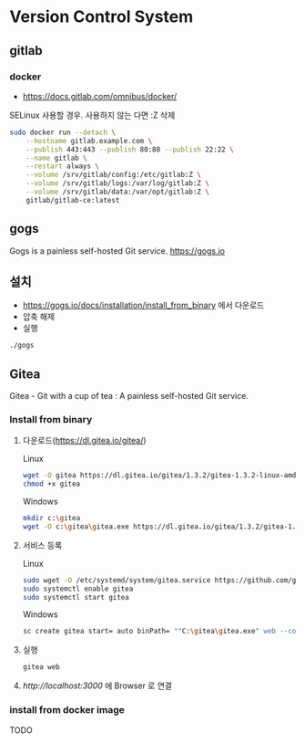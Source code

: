 # Version Control System

<!-- toc --> 

## gitlab

### docker
* https://docs.gitlab.com/omnibus/docker/

SELinux 사용할 경우. 사용하지 않는 다면 :Z 삭제

```sh
sudo docker run --detach \
    --hostname gitlab.example.com \
    --publish 443:443 --publish 80:80 --publish 22:22 \
    --name gitlab \
    --restart always \
    --volume /srv/gitlab/config:/etc/gitlab:Z \
    --volume /srv/gitlab/logs:/var/log/gitlab:Z \
    --volume /srv/gitlab/data:/var/opt/gitlab:Z \
    gitlab/gitlab-ce:latest
```

## gogs

Gogs is a painless self-hosted Git service. https://gogs.io

## 설치

- https://gogs.io/docs/installation/install_from_binary 에서 다운로드
- 압축 해제
- 실행

```sh
./gogs

```

## Gitea 

Gitea - Git with a cup of tea : A painless self-hosted Git service.

### Install from binary

1. 다운로드(https://dl.gitea.io/gitea/)

    Linux
    
    ```sh
    wget -O gitea https://dl.gitea.io/gitea/1.3.2/gitea-1.3.2-linux-amd64
    chmod +x gitea
    ```

    Windows
    
    ```sh
    mkdir c:\gitea
    wget -O c:\gitea\gitea.exe https://dl.gitea.io/gitea/1.3.2/gitea-1.3.2-windows-4.0-amd64.exe
    ```


1. 서비스 등록

    Linux
    
    ```sh
    sudo wget -O /etc/systemd/system/gitea.service https://github.com/go-gitea/gitea/blob/master/contrib/systemd/gitea.service
    sudo systemctl enable gitea
    sudo systemctl start gitea
    ```

    Windows

    ```sh
    sc create gitea start= auto binPath= ""C:\gitea\gitea.exe" web --config "C:\gitea\custom\conf\app.ini""
    ```

1. 실행

    ```sh
    gitea web
    ```

1. *http://localhost:3000* 에 Browser 로 연결

### install from docker image
TODO

